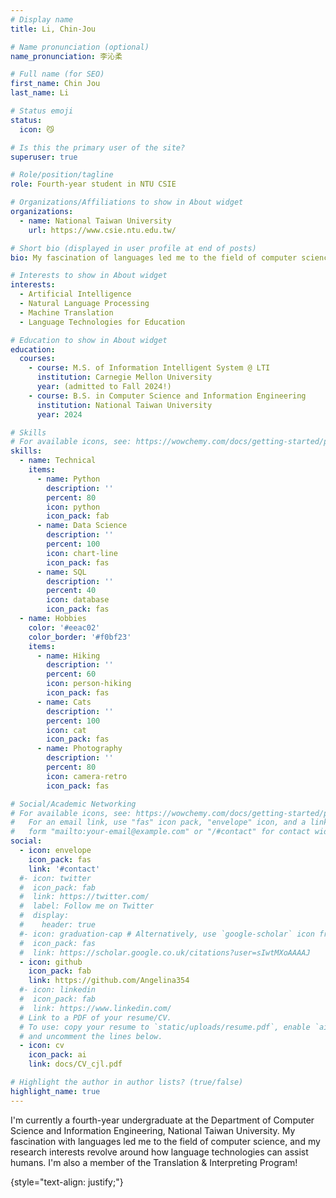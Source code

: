 ```yaml
---
# Display name
title: Li, Chin-Jou

# Name pronunciation (optional)
name_pronunciation: 李沁柔

# Full name (for SEO)
first_name: Chin Jou
last_name: Li

# Status emoji
status:
  icon: 😼

# Is this the primary user of the site?
superuser: true

# Role/position/tagline
role: Fourth-year student in NTU CSIE

# Organizations/Affiliations to show in About widget
organizations:
  - name: National Taiwan University
    url: https://www.csie.ntu.edu.tw/

# Short bio (displayed in user profile at end of posts)
bio: My fascination of languages led me to the field of computer science. Believe in human-centered language technologies' potential of fostering mutual understanding.

# Interests to show in About widget
interests:
  - Artificial Intelligence
  - Natural Language Processing
  - Machine Translation
  - Language Technologies for Education

# Education to show in About widget
education:
  courses:
    - course: M.S. of Information Intelligent System @ LTI
      institution: Carnegie Mellon University
      year: (admitted to Fall 2024!)
    - course: B.S. in Computer Science and Information Engineering
      institution: National Taiwan University
      year: 2024

# Skills
# For available icons, see: https://wowchemy.com/docs/getting-started/page-builder/#icons
skills:
  - name: Technical
    items:
      - name: Python
        description: ''
        percent: 80
        icon: python
        icon_pack: fab
      - name: Data Science
        description: ''
        percent: 100
        icon: chart-line
        icon_pack: fas
      - name: SQL
        description: ''
        percent: 40
        icon: database
        icon_pack: fas
  - name: Hobbies
    color: '#eeac02'
    color_border: '#f0bf23'
    items:
      - name: Hiking
        description: ''
        percent: 60
        icon: person-hiking
        icon_pack: fas
      - name: Cats
        description: ''
        percent: 100
        icon: cat
        icon_pack: fas
      - name: Photography
        description: ''
        percent: 80
        icon: camera-retro
        icon_pack: fas

# Social/Academic Networking
# For available icons, see: https://wowchemy.com/docs/getting-started/page-builder/#icons
#   For an email link, use "fas" icon pack, "envelope" icon, and a link in the
#   form "mailto:your-email@example.com" or "/#contact" for contact widget.
social:
  - icon: envelope
    icon_pack: fas
    link: '#contact'
  #- icon: twitter
  #  icon_pack: fab
  #  link: https://twitter.com/
  #  label: Follow me on Twitter
  #  display:
  #    header: true
  #- icon: graduation-cap # Alternatively, use `google-scholar` icon from `ai` icon pack
  #  icon_pack: fas
  #  link: https://scholar.google.co.uk/citations?user=sIwtMXoAAAAJ
  - icon: github
    icon_pack: fab
    link: https://github.com/Angelina354
  #- icon: linkedin
  #  icon_pack: fab
  #  link: https://www.linkedin.com/
  # Link to a PDF of your resume/CV.
  # To use: copy your resume to `static/uploads/resume.pdf`, enable `ai` icons in `params.yaml`,
  # and uncomment the lines below.
  - icon: cv
    icon_pack: ai
    link: docs/CV_cjl.pdf

# Highlight the author in author lists? (true/false)
highlight_name: true
---
```


I'm currently a fourth-year undergraduate at the Department of Computer Science and Information Engineering, National Taiwan University. My fascination with languages led me to the field of computer science, and my research interests revolve around how language technologies can assist humans. I'm also a member of the Translation & Interpreting Program!

{style="text-align: justify;"}
